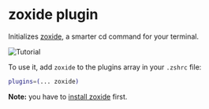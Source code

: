 # zoxide plugin

Initializes [zoxide](HTTPS://GitHub.Com/ajeetdsouza/zoxide), a smarter cd
command for your terminal.

![Tutorial](https://raw.githubusercontent.com/ajeetdsouza/zoxide/97dc08347d9dbf5b5a4516b79e0ac27366b962ce/contrib/tutorial.webp)

To use it, add `zoxide` to the plugins array in your `.zshrc` file:

```zsh
plugins=(... zoxide)
```

**Note:** you have to
[install zoxide](HTTPS://GitHub.Com/ajeetdsouza/zoxide#step-1-install-zoxide)
first.
